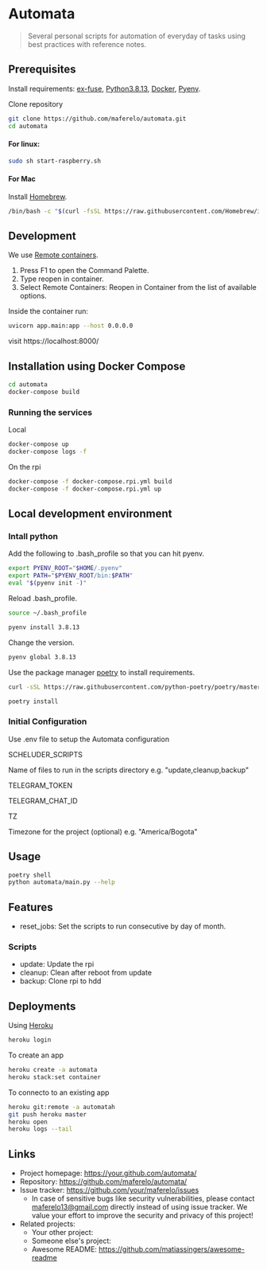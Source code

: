 # Automata

> Several personal scripts for automation of everyday of tasks
> using best practices with reference notes.

## Prerequisites

Install requirements: [ex-fuse](https://packages.debian.org/source/buster/fuse-exfat), [Python3.8.13](https://www.python.org/), [Docker](https://www.docker.com/), [Pyenv](https://github.com/pyenv/pyenv).

Clone repository

```bash
git clone https://github.com/maferelo/automata.git
cd automata
```

#### For linux:

```bash
sudo sh start-raspberry.sh
```

#### For Mac

Install [Homebrew](https://brew.sh/).

```bash
/bin/bash -c "$(curl -fsSL https://raw.githubusercontent.com/Homebrew/install/HEAD/install.sh)"
```

## Development

We use [Remote containers](https://code.visualstudio.com/docs/remote/containers-tutorial).

1. Press F1 to open the Command Palette.
2. Type reopen in container.
3. Select Remote Containers: Reopen in Container from the list of available options.

Inside the container run:

```bash
uvicorn app.main:app --host 0.0.0.0
```

visit https://localhost:8000/

## Installation using Docker Compose

```bash
cd automata
docker-compose build
```

### Running the services

Local

```bash
docker-compose up
docker-compose logs -f
```

On the rpi

```bash
docker-compose -f docker-compose.rpi.yml build
docker-compose -f docker-compose.rpi.yml up
```

## Local development environment

### Intall python

Add the following to .bash_profile so that you can hit pyenv.

```bash
export PYENV_ROOT="$HOME/.pyenv"
export PATH="$PYENV_ROOT/bin:$PATH"
eval "$(pyenv init -)"
```

Reload .bash_profile.

```bash
source ~/.bash_profile
```

```bash
pyenv install 3.8.13
```

Change the version.

```bash
pyenv global 3.8.13
```

Use the package manager [poetry](https://python-poetry.org/) to install requirements.

```bash
curl -sSL https://raw.githubusercontent.com/python-poetry/poetry/master/get-poetry.py | python -

poetry install
```

### Initial Configuration

Use .env file to setup the Automata configuration

SCHELUDER_SCRIPTS

Name of files to run in the scripts directory e.g. "update,cleanup,backup"

TELEGRAM_TOKEN

TELEGRAM_CHAT_ID

TZ

Timezone for the project (optional) e.g. "America/Bogota"

## Usage

```bash
poetry shell
python automata/main.py --help
```

## Features

- reset_jobs: Set the scripts to run consecutive by day of month.

### Scripts

- update: Update the rpi
- cleanup: Clean after reboot from update
- backup: Clone rpi to hdd

## Deployments

Using [Heroku](https://python-poetry.org/)

```bash
heroku login
```

To create an app

```bash
heroku create -a automata
heroku stack:set container
```

To connecto to an existing app

```bash
heroku git:remote -a automatah
git push heroku master
heroku open
heroku logs --tail
```

## Links

- Project homepage: https://your.github.com/automata/
- Repository: https://github.com/maferelo/automata/
- Issue tracker: https://github.com/your/maferelo/issues
  - In case of sensitive bugs like security vulnerabilities, please contact
    maferelo13@gmail.com directly instead of using issue tracker. We value your effort
    to improve the security and privacy of this project!
- Related projects:
  - Your other project:
  - Someone else's project:
  - Awesome README: https://github.com/matiassingers/awesome-readme
